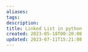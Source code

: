 ```yaml
---
aliases: 
tags: 
description:
title: Linked List in python
created: 2023-05-18T00:20:08
updated: 2023-07-11T15:21:08
---
```

